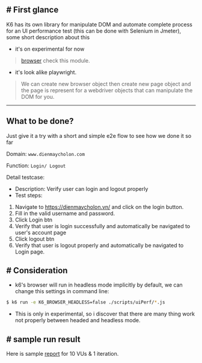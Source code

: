 ## # First glance

K6 has its own library for manipulate DOM and automate complete process for an UI performance test (this can be done with Selenium in Jmeter), some short description about this
- it's on experimental for now
> [browser](https://k6.io/docs/javascript-api/k6-experimental/browser) check this module.
- it's look alike playwright.
> We can create new browser object then create new page object and the page is represent for a webdriver objects that can manipulate the DOM for you.
---

## What to be done?
Just give it a try with a short and simple e2e flow to see how we done it so far

Domain: 
`www.dienmaycholon.com`

Function: 
`Login/ Logout`

Detail testcase:
- Description: Verify user can login and logout properly
- Test steps: 
1. Navigate to https://dienmaycholon.vn/ and click on the login button.
2. Fill in the valid username and password.
3. Click Login btn
4. Verify that user is login successfully and automatically be navigated to user's account page
5. Click logout btn
6. Verify that user is logout properly and automatically be navigated to Login page.

## # Consideration
- k6's browser will run in headless mode implicitly by default, we can change this settings in command line:
```zsh
$ k6 run -e K6_BROWSER_HEADLESS=false ./scripts/uiPerf/*.js  
```
- This is only in experimental, so i discover that there are many thing work not properly between headed and headless mode.

## # sample run result
Here is sample [report](/results/k6%20report%20@ui-perf%2010-VUs%20headed.html) for 10 VUs & 1 iteration. 